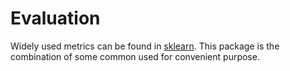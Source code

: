 # Evaluation

Widely used metrics can be found in [sklearn](https://scikit-learn.org/stable/modules/classes.html#module-sklearn.metrics).
This package is the combination of some common used for convenient purpose.